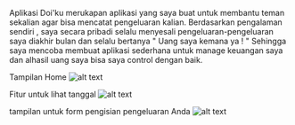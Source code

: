 Aplikasi Doi'ku merukapan aplikasi yang saya buat untuk membantu teman sekalian agar bisa mencatat pengeluaran kalian.
Berdasarkan pengalaman sendiri , saya secara pribadi selalu menyesali pengeluaran-pengeluaran saya diakhir bulan dan selalu bertanya " Uang saya kemana ya ! "
Sehingga saya mencoba membuat aplikasi sederhana untuk manage keuangan saya dan alhasil uang saya bisa saya control dengan baik.

Tampilan Home
![alt text](https://github.com/MRJN2017/dokumentasi/blob/main/home1.png?raw=true)

Fitur untuk lihat tanggal
![alt text](https://github.com/MRJN2017/dokumentasi/blob/main/tgl.png?raw=true)

tampilan untuk form pengisian pengeluaran Anda
![alt text](https://github.com/MRJN2017/dokumentasi/blob/main/add%20pengeluaran.png?raw=true)
